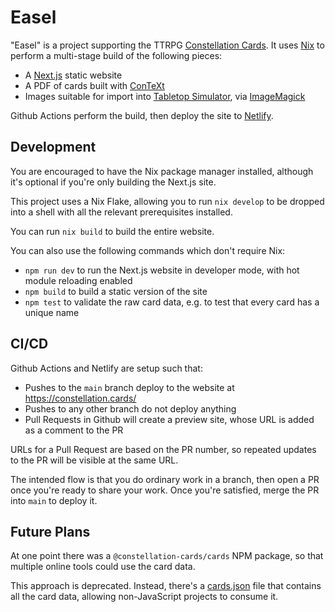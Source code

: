 # Easel

"Easel" is a project supporting the TTRPG [Constellation Cards](https://constellation.cards/). It uses [Nix](https://nixos.org) to perform a multi-stage build of the following pieces:

* A [Next.js](https://nextjs.org) static website
* A PDF of cards built with [ConTeXt](https://wiki.contextgarden.net)
* Images suitable for import into [Tabletop Simulator](https://www.tabletopsimulator.com/), via [ImageMagick](https://imagemagick.org/)

Github Actions perform the build, then deploy the site to [Netlify](https://www.netlify.com/).

## Development

You are encouraged to have the Nix package manager installed, although it's optional if you're only building the Next.js site.

This project uses a Nix Flake, allowing you to run `nix develop` to be dropped into a shell with all the relevant prerequisites installed.

You can run `nix build` to build the entire website.

You can also use the following commands which don't require Nix:

* `npm run dev` to run the Next.js website in developer mode, with hot module reloading enabled
* `npm build` to build a static version of the site
* `npm test` to validate the raw card data, e.g. to test that every card has a unique name

## CI/CD

Github Actions and Netlify are setup such that:

* Pushes to the `main` branch deploy to the website at https://constellation.cards/
* Pushes to any other branch do not deploy anything
* Pull Requests in Github will create a preview site, whose URL is added as a comment to the PR

URLs for a Pull Request are based on the PR number, so repeated updates to the PR will be visible at the same URL.

The intended flow is that you do ordinary work in a branch, then open a PR once you're ready to share your work.
Once you're satisfied, merge the PR into `main` to deploy it.

## Future Plans

At one point there was a `@constellation-cards/cards` NPM package, so that multiple online tools could use the card data.

This approach is deprecated. Instead, there's a [cards.json](https://constellation.cards/cards.json) file that contains all the card data,
allowing non-JavaScript projects to consume it.